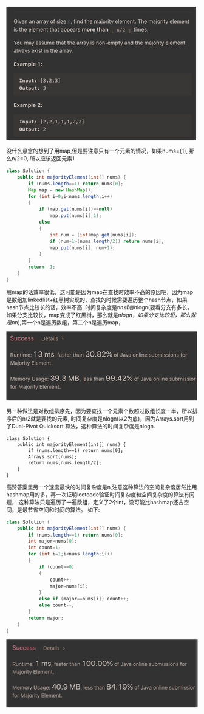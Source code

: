 ![GitHub Logo](/image/169.1.png)

没什么悬念的想到了用map,但是要注意只有一个元素的情况，如果nums={1}, 那么n/2=0, 所以应该返回元素1

```java
class Solution {
    public int majorityElement(int[] nums) {
        if (nums.length==1) return nums[0];
        Map map = new HashMap();
        for (int i=0;i<nums.length;i++)
        {
            if (map.get(nums[i])==null)
                map.put(nums[i],1);
            else
            {
                int num = (int)map.get(nums[i]);
                if (num+1>(nums.length/2)) return nums[i];
                map.put(nums[i], num+1);
            }            
        }
        return -1;
    }
}
```

用map的话效率很低，这可能是因为map在查找时效率不高的原因吧，因为map是数组加linkedlist+红黑树实现的，查找的时候需要遍历整个hash节点，如果hash节点比较长的话，效率不高.
时间复杂度是n*n或者n*logn(要看分支有多长，如果分支比较长，map变成了红黑树，那么就是n*logn，如果分支比较短，那么就是n*n),第一个n是遍历数组，第二个n是遍历map，

![GitHub Logo](/image/169.png)

另一种做法是对数组排序先，因为要查找一个元素个数超过数组长度一半，所以排序后的n/2就是要找的元素, 时间复杂度是nlogn(以2为底)，因为Arrays.sort用到了Dual-Pivot Quicksort 算法，这种算法的时间复杂度是nlogn.
```
class Solution {
    public int majorityElement(int[] nums) {
        if (nums.length==1) return nums[0];
        Arrays.sort(nums);
        return nums[nums.length/2];        
    }
}
```

高赞答案里另一个速度最快的时间复杂度是n,注意这种算法的空间复杂度居然比用hashmap用的多，再一次证明leetcode验证时间复杂度和空间复杂度的算法有问题， 这种算法只是遍历了一遍数组，定义了2个int，没可能比hashmap还占空间，是最节省空间和时间的算法。
如下:

```java
class Solution {
    public int majorityElement(int[] nums) {
        if (nums.length==1) return nums[0];
        int major=nums[0];
        int count=1;
        for (int i=1;i<nums.length;i++)
        {
            if (count==0)
            {
                count++;
                major=nums[i];                
            }
            else if (major==nums[i]) count++;
            else count--;
        }
        return major;
    }
}
```

![GitHub Logo](/image/169.2.png)